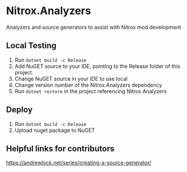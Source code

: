 # Nitrox.Analyzers

Analyzers and source generators to assist with Nitrox mod development

## Local Testing
1. Run `dotnet build -c Release`
2. Add NuGET source to your IDE, pointing to the Release folder of this project.
3. Change NuGET source in your IDE to use local
4. Change version number of the Nitrox.Analyzers dependency
5. Run `dotnet restore` in the project referencing Nitrox.Analyzers

## Deploy
1. Run `dotnet build -c Release`
2. Upload nuget package to NuGET


## Helpful links for contributors
https://andrewlock.net/series/creating-a-source-generator/